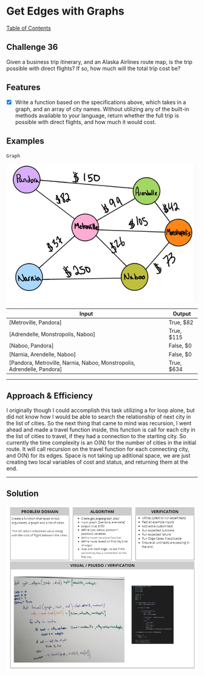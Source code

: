 # Get Edges with Graphs
[Table of Contents](../../../README.md)
## Challenge 36

Given a business trip itinerary, and an Alaska Airlines route map, is the trip possible with direct flights? If so, how much will the total trip cost be?


## Features
- [x] Write a function based on the specifications above, which takes in a graph, and an array of city names. Without utilizing any of the built-in methods available to your language, return whether the full trip is possible with direct flights, and how much it would cost.

## Examples

`Graph`

![input](../../../assets/get_edges/input1.png)

|Input|Output|
|-----|-----|
|[Metroville, Pandora]|True, $82|
|[Adrendelle, Monstropolis, Naboo]| True, $115|
|[Naboo, Pandora]| False, $0|
|[Narnia, Arendelle, Naboo]| False, $0|
|[Pandora, Metroville, Narnia, Naboo, Monstropolis, Adrendelle, Pandora]| True, $634|

---
## Approach & Efficiency

I originally though I could accomplish this task utilizing a for loop alone, but did not know how I would be able to search the relationship of next city in the list of cities. So the next thing that came to mind was recursion, I went ahead and made a travel function inside, this function is call for each city in the list of cities to travel, if they had a connection to the starting city. So currently the time complexity is an O(N) for the number of cities in the initial route. It will call recursion on the travel function for each connecting city, and O(N) for its edges. Space is not taking up aditional space, we are just creating two local variables of cost and status, and returning them at the end.

---

## Solution
![White Board Image](../../../assets/get_edges/get_edges.png)
